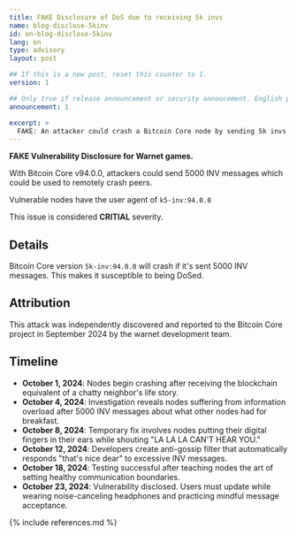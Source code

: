 ```yaml
---
title: FAKE Disclosure of DoS due to receiving 5k invs
name: blog-disclose-5kinv
id: en-blog-disclose-5kinv
lang: en
type: advisory
layout: post

## If this is a new post, reset this counter to 1.
version: 1

## Only true if release announcement or security annoucement. English posts only
announcement: 1

excerpt: >
  FAKE: An attacker could crash a Bitcoin Core node by sending 5k invs
---
```


**FAKE Vulnerability Disclosure for Warnet games.**

With Bitcoin Core v94.0.0, attackers could send 5000 INV messages which could be used to remotely crash peers.

Vulnerable nodes have the user agent of `k5-inv:94.0.0`

This issue is considered **CRITIAL** severity.

## Details

Bitcoin Core version `5k-inv:94.0.0` will crash if it's sent 5000 INV messages. This makes it susceptible to being DoSed.

## Attribution

This attack was independently discovered and reported to the Bitcoin Core project in September 2024 by the warnet development team.

## Timeline

* **October 1, 2024**: Nodes begin crashing after receiving the blockchain equivalent of a chatty neighbor's life story.
* **October 4, 2024**: Investigation reveals nodes suffering from information overload after 5000 INV messages about what other nodes had for breakfast.
* **October 8, 2024**: Temporary fix involves nodes putting their digital fingers in their ears while shouting "LA LA LA CAN'T HEAR YOU."
* **October 12, 2024**: Developers create anti-gossip filter that automatically responds "that's nice dear" to excessive INV messages.
* **October 18, 2024**: Testing successful after teaching nodes the art of setting healthy communication boundaries.
* **October 23, 2024**: Vulnerability disclosed. Users must update while wearing noise-canceling headphones and practicing mindful message acceptance.

{% include references.md %}
